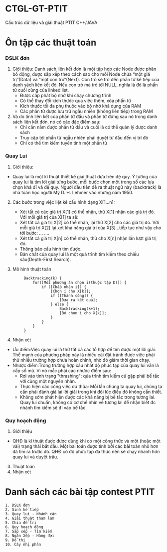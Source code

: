 # CTGL-GT-PTIT
 Cấu trúc dữ liệu và giải thuật PTIT C++/JAVA
# Ôn tập các thuật toán
### DSLK đơn 
1. Giới thiệu: Danh sách liên kết đơn là một tập hợp các Node được phân bố động, được sắp xếp theo cách sao cho mỗi Node chứa “một giá trị”(Data) và “một con trỏ”(Next).     Con trỏ sẽ trỏ đến phần tử kế tiếp của danh sách liên kết đó. Nếu con trỏ mà trỏ tới NULL, nghĩa là đó là phần tử cuối cùng của linked list.
	+	Được cấp phát bộ nhớ khi chạy chương trình
	+	Có thể thay đổi kích thước qua việc thêm, xóa phần tử
	+	Kích thước tối đa phụ thuộc vào bộ nhớ khả dụng của RAM
	+	Các phần tử được lưu trữ ngẫu nhiên (không liên tiếp) trong RAM
2. Và do tính liên kết của phần tử đầu và phần tử đứng sau nó trong danh sách liên kết đơn, nó có các đặc điểm sau:
	+	Chỉ cần nắm được phần tử đầu và cuối là có thể quản lý được danh sách
	+	Truy cập tới phần tử ngẫu nhiên phải duyệt từ đầu đến vị trí đó
	+	Chỉ có thể tìm kiếm tuyến tính một phần tử
### Quay Lui
1. Giới thiệu: 
-	Quay lui là một kĩ thuật thiết kế giải thuật dựa trên đệ quy. Ý tưởng của quay lui là tìm lời giải từng bước, mỗi bước chọn một trong số các lựa chọn khả dĩ   và đệ quy. Người đầu tiên đề ra thuật ngữ này (backtrack) là nhà toán học người Mỹ D. H. Lehmer vào những năm 1950.
2. Các bước trong việc liệt kê cấu hình dạng X[1...n]:
	+	Xét tất cả các giá trị X[1] có thể nhận, thử X[1] nhận các giá trị đó. Với mỗi giá trị của X[1] ta sẽ:
	+	Xét tất cả giá trị X[2] có thể nhận, lại thử X[2] cho các giá trị đó. Với mỗi giá trị X[2] lại xét khả năng giá trị của X[3]...tiếp tục như vậy cho tới bước:
					...
					....
	+	Xét tất cả giá trị X[n] có thể nhận, thử cho X[n] nhận lần lượt giá trị đó.
	+	Thông báo cấu hình tìm được.
	+	Bản chất của quay lui là một quá trình tìm kiếm theo chiều sâu(Depth-First Search).
3. Mô hình thuật toán

			Backtracking(k) {
				for([Mỗi phương án chọn i(thuộc tập D)]) {
					if ([Chấp nhận i]) {
						[Chọn i cho X[k]];
						if ([Thành công]) {
							[Đưa ra kết quả];
						} else {
							Backtracking(k+1);
							[Bỏ chọn i cho X[k]];
						}
					}
				}
			}
			
4. Nhận xét
-	Ưu điểm:Việc quay lui là thử tất cả các tổ hợp để tìm được một lời giải. Thế mạnh của phương pháp này là nhiều cài đặt tránh được việc phải thử nhiều trường hợp chưa hoàn chỉnh, nhờ đó giảm thời gian chạy.
-	Nhược điểm:Trong trường hợp xấu nhất độ phức tạp của quay lui vẫn là cấp số mũ. Vì nó mắc phải các nhược điểm sau:
	+	Rơi vào tình trạng "thrashing": qúa trình tìm kiếm cứ gặp phải bế tắc với cùng một nguyên nhân.
	+	Thực hiện các công việc dư thừa: Mỗi lần chúng ta quay lui, chúng ta cần phải đánh giá lại lời giải trong khi đôi lúc điều đó không cần thiết.
	+	Không sớm phát hiện được các khả năng bị bế tắc trong tương lai. Quay lui chuẩn, không có cơ chế nhìn về tương lai để nhận biết đc nhánh tìm kiếm sẽ đi vào bế tắc.
### Quy hoạch động
1. Giới thiệu
-	QHĐ là kĩ thuật được được dùng khi có một công thức và một (hoặc một vài) trạng thái bắt đầu. Một bài toán được tính bởi các bài toán nhỏ hơn đã tìm ra trước đó. QHĐ có độ phức tạp đa thức nên sẽ chạy nhanh hơn quay lui và duyệt trâu.
3. Thuật toán
4. Nhận xét
# Danh sách các bài tập contest PTIT
    1. DSLK đơn
    2. Sinh kế tiếp
    3. Quay lui - Nhánh cận
    4. Giải thuật tham lam
    5. Chia để trị
    6. Quy hoạch động
    7. Sắp xếp - Tìm kiếm
    8. Ngăn Xếp - Hàng đợi
    9. Đồ thị
    10. Cây nhị phân

